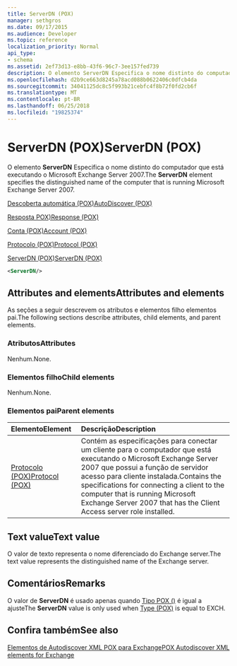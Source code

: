 ```yaml
---
title: ServerDN (POX)
manager: sethgros
ms.date: 09/17/2015
ms.audience: Developer
ms.topic: reference
localization_priority: Normal
api_type:
- schema
ms.assetid: 2ef73d13-e8bb-43f6-96c7-3ee157fed739
description: O elemento ServerDN Especifica o nome distinto do computador que está executando o Microsoft Exchange Server 2007.
ms.openlocfilehash: d2b9ce663d8245a78acd088b0622406c0dfcb4da
ms.sourcegitcommit: 34041125dc8c5f993b21cebfc4f8b72f0fd2cb6f
ms.translationtype: MT
ms.contentlocale: pt-BR
ms.lasthandoff: 06/25/2018
ms.locfileid: "19825374"
---
```

# <a name="serverdn-pox"></a><span data-ttu-id="55bfb-103">ServerDN (POX)</span><span class="sxs-lookup"><span data-stu-id="55bfb-103">ServerDN (POX)</span></span>

<span data-ttu-id="55bfb-104">O elemento **ServerDN** Especifica o nome distinto do computador que está executando o Microsoft Exchange Server 2007.</span><span class="sxs-lookup"><span data-stu-id="55bfb-104">The **ServerDN** element specifies the distinguished name of the computer that is running Microsoft Exchange Server 2007.</span></span> 
  
[<span data-ttu-id="55bfb-105">Descoberta automática (POX)</span><span class="sxs-lookup"><span data-stu-id="55bfb-105">AutoDiscover (POX)</span></span>](autodiscover-pox.md)
  
[<span data-ttu-id="55bfb-106">Resposta POX)</span><span class="sxs-lookup"><span data-stu-id="55bfb-106">Response (POX)</span></span>](response-pox.md)
  
[<span data-ttu-id="55bfb-107">Conta (POX)</span><span class="sxs-lookup"><span data-stu-id="55bfb-107">Account (POX)</span></span>](account-pox.md)
  
[<span data-ttu-id="55bfb-108">Protocolo (POX)</span><span class="sxs-lookup"><span data-stu-id="55bfb-108">Protocol (POX)</span></span>](protocol-pox.md)
  
[<span data-ttu-id="55bfb-109">ServerDN (POX)</span><span class="sxs-lookup"><span data-stu-id="55bfb-109">ServerDN (POX)</span></span>](serverdn-pox.md)
  
```xml
<ServerDN/>
```

## <a name="attributes-and-elements"></a><span data-ttu-id="55bfb-110">Attributes and elements</span><span class="sxs-lookup"><span data-stu-id="55bfb-110">Attributes and elements</span></span>

<span data-ttu-id="55bfb-111">As seções a seguir descrevem os atributos e elementos filho elementos pai.</span><span class="sxs-lookup"><span data-stu-id="55bfb-111">The following sections describe attributes, child elements, and parent elements.</span></span>
  
### <a name="attributes"></a><span data-ttu-id="55bfb-112">Atributos</span><span class="sxs-lookup"><span data-stu-id="55bfb-112">Attributes</span></span>

<span data-ttu-id="55bfb-113">Nenhum.</span><span class="sxs-lookup"><span data-stu-id="55bfb-113">None.</span></span>
  
### <a name="child-elements"></a><span data-ttu-id="55bfb-114">Elementos filho</span><span class="sxs-lookup"><span data-stu-id="55bfb-114">Child elements</span></span>

<span data-ttu-id="55bfb-115">Nenhum.</span><span class="sxs-lookup"><span data-stu-id="55bfb-115">None.</span></span>
  
### <a name="parent-elements"></a><span data-ttu-id="55bfb-116">Elementos pai</span><span class="sxs-lookup"><span data-stu-id="55bfb-116">Parent elements</span></span>

|<span data-ttu-id="55bfb-117">**Elemento**</span><span class="sxs-lookup"><span data-stu-id="55bfb-117">**Element**</span></span>|<span data-ttu-id="55bfb-118">**Descrição**</span><span class="sxs-lookup"><span data-stu-id="55bfb-118">**Description**</span></span>|
|:-----|:-----|
|[<span data-ttu-id="55bfb-119">Protocolo (POX)</span><span class="sxs-lookup"><span data-stu-id="55bfb-119">Protocol (POX)</span></span>](protocol-pox.md) <br/> |<span data-ttu-id="55bfb-120">Contém as especificações para conectar um cliente para o computador que está executando o Microsoft Exchange Server 2007 que possui a função de servidor acesso para cliente instalada.</span><span class="sxs-lookup"><span data-stu-id="55bfb-120">Contains the specifications for connecting a client to the computer that is running Microsoft Exchange Server 2007 that has the Client Access server role installed.</span></span>  <br/> |
   
## <a name="text-value"></a><span data-ttu-id="55bfb-121">Text value</span><span class="sxs-lookup"><span data-stu-id="55bfb-121">Text value</span></span>

<span data-ttu-id="55bfb-122">O valor de texto representa o nome diferenciado do Exchange server.</span><span class="sxs-lookup"><span data-stu-id="55bfb-122">The text value represents the distinguished name of the Exchange server.</span></span>
  
## <a name="remarks"></a><span data-ttu-id="55bfb-123">Comentários</span><span class="sxs-lookup"><span data-stu-id="55bfb-123">Remarks</span></span>

<span data-ttu-id="55bfb-124">O valor de **ServerDN** é usado apenas quando [Tipo POX ()](type-pox.md) é igual a ajuste</span><span class="sxs-lookup"><span data-stu-id="55bfb-124">The **ServerDN** value is only used when [Type (POX)](type-pox.md) is equal to EXCH.</span></span> 
  
## <a name="see-also"></a><span data-ttu-id="55bfb-125">Confira também</span><span class="sxs-lookup"><span data-stu-id="55bfb-125">See also</span></span>



[<span data-ttu-id="55bfb-126">Elementos de Autodiscover XML POX para Exchange</span><span class="sxs-lookup"><span data-stu-id="55bfb-126">POX Autodiscover XML elements for Exchange</span></span>](pox-autodiscover-xml-elements-for-exchange.md)

